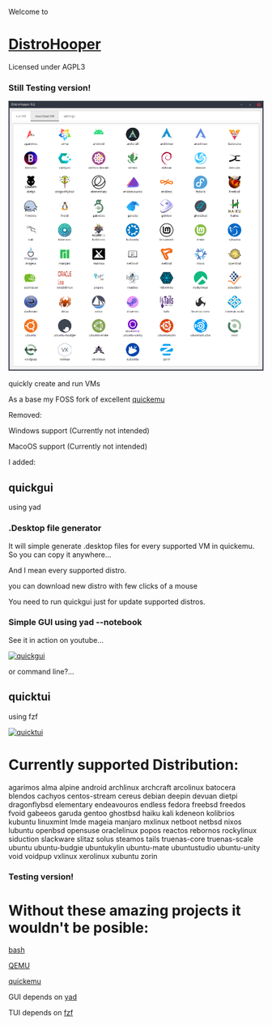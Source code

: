 Welcome to

# [DistroHooper](https://github.com/oSoWoSo/DistroHooper)
 Licensed under AGPL3
### Still Testing version!
![quickgui](distrohopper.png)


quickly create and run VMs

 As a base my FOSS fork of excellent [quickemu](https://github.com/quickemu-project/quickemu)

Removed:
  
  Windows support (Currently not intended)
  
  MacoOS support (Currently not intended)

I added:

## quickgui
  using yad

### .Desktop file generator
  It will simple generate .desktop files for every supported VM in quickemu.
  So you can copy it anywhere...
  
  And I mean every supported distro.
  
  you can download new distro with few clicks of a mouse
  
  You need to run quickgui just for update supported distros.

### Simple GUI using yad --notebook

See it in action on youtube...

[![quickgui](https://img.youtube.com/vi/JtjIseqZMkQ/0.jpg)](https://www.youtube.com/watch?v=JtjIseqZMkQ)

  or command line?...


## quicktui
  using fzf

[![quicktui](https://img.youtube.com/vi/gJ5hqYEskOw/0.jpg)](https://www.youtube.com/watch?v=gJ5hqYEskOw)

# Currently supported Distribution:

agarimos
alma
alpine
android
archlinux
archcraft
arcolinux
batocera
blendos
cachyos
centos-stream
cereus
debian
deepin
devuan
dietpi
dragonflybsd
elementary
endeavouros
endless
fedora
freebsd
freedos
fvoid
gabeeos
garuda
gentoo
ghostbsd
haiku
kali
kdeneon
kolibrios
kubuntu
linuxmint
lmde
mageia
manjaro
mxlinux
netboot
netbsd
nixos
lubuntu
openbsd
opensuse
oraclelinux
popos
reactos
rebornos
rockylinux
siduction
slackware
slitaz
solus
steamos
tails
truenas-core
truenas-scale
ubuntu
ubuntu-budgie
ubuntukylin
ubuntu-mate
ubuntustudio
ubuntu-unity
void
voidpup
vxlinux
xerolinux
xubuntu
zorin

### Testing version!

# Without these amazing projects it wouldn't be posible:

[bash](https://www.gnu.org/software/bash/)

[QEMU](https://www.qemu.org/)

[quickemu](https://github.com/quickemu-project/quickemu)

GUI depends on
[yad](https://github.com/v1cont/yad)

TUI depends on
[fzf](https://github.com/junegunn/fzf)
